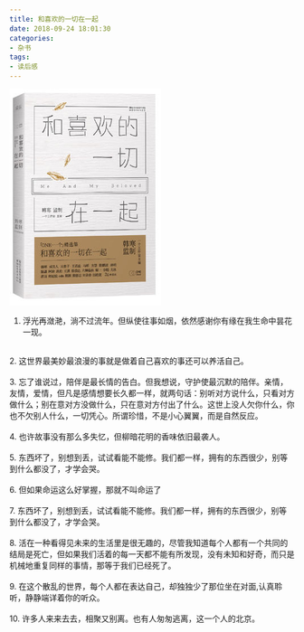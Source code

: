 ```yaml
---
title: 和喜欢的一切在一起
date: 2018-09-24 18:01:30
categories:
- 杂书
tags:
- 读后感
---
```

![image](/image/like.jpg)

1. 浮光再潋滟，淌不过流年。但纵使往事如烟，依然感谢你有缘在我生命中昙花一现。<br>
<br>
2. 这世界最美妙最浪漫的事就是做着自己喜欢的事还可以养活自己。
<br><br>
3. 忘了谁说过，陪伴是最长情的告白。但我想说，守护使最沉默的陪伴。亲情，友情，爱情，但凡是感情想要长久都一样，就两句话：别听对方说什么，只看对方做什么；别在意对方没做什么，只在意对方付出了什么。这世上没人欠你什么，你也不欠别人什么，一切凭心。所谓珍惜，不是小心翼翼，而是自然反应。
<br><br>
4. 也许故事没有那么多失忆，但柳暗花明的香味依旧最袭人。
<br><br>
5. 东西坏了，别想到丢，试试看能不能修。我们都一样，拥有的东西很少，别等到什么都没了，才学会哭。
<br><br>
6. 但如果命运这么好掌握，那就不叫命运了
<br><br>
7. 东西坏了，别想到丢，试试看能不能修。我们都一样，拥有的东西很少，别等到什么都没了，才学会哭。
<br><br>
8. 活在一种看得见未来的生活里是很无趣的，尽管我知道每个人都有一个共同的结局是死亡，但如果我们活着的每一天都不能有所发现，没有未知和好奇，而只是机械地重复同样的事情，那等于我们已经死了。
<br><br>
9.  在这个散乱的世界，每个人都在表达自己，却独独少了那位坐在对面,认真聆听，静静端详着你的听众。
<br><br>
10. 许多人来来去去，相聚又别离。也有人匆匆逃离，这一个人的北京。
